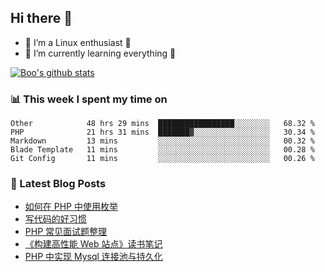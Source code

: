 ## Hi there 👋
* 🔭 I’m a Linux enthusiast 🐧️
* 🏃️ I’m currently learning everything 🏃️

[![Boo's github stats](https://github-readme-stats.vercel.app/api?username=0xAiKang)](https://github.com/anuraghazra/github-readme-stats)

<!-- [![Most Used Langs](https://github-readme-stats.vercel.app/api/top-langs/?username=0xAiKang)](https://github.com/anuraghazra/github-readme-stats) -->

### 📊 This week I spent my time on
<!--START_SECTION:waka-->
```text
Other            48 hrs 29 mins  █████████████████░░░░░░░░   68.32 % 
PHP              21 hrs 31 mins  ███████▓░░░░░░░░░░░░░░░░░   30.34 % 
Markdown         13 mins         ░░░░░░░░░░░░░░░░░░░░░░░░░   00.32 % 
Blade Template   11 mins         ░░░░░░░░░░░░░░░░░░░░░░░░░   00.28 % 
Git Config       11 mins         ░░░░░░░░░░░░░░░░░░░░░░░░░   00.26 % 
```
<!--END_SECTION:waka-->

### 📕 Latest Blog Posts
<!-- BLOG-POST-LIST:START -->
- [如何在 PHP 中使用枚举](https://www.0x2beace.com/how-do-I-use-enumerations-in-php/)
- [写代码的好习惯](https://www.0x2beace.com/good-habit-of-writing-code/)
- [PHP 常见面试题整理](https://www.0x2beace.com/php-common-interview-questions/)
- [《构建高性能 Web 站点》读书笔记](https://www.0x2beace.com/building-a-high-performance-web-site-reading-notes/)
- [PHP 中实现 Mysql 连接池与持久化](https://www.0x2beace.com/mysql-connection-pool-and-persistence-in-php/)
<!-- BLOG-POST-LIST:END -->

